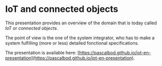 # IoT and connected objects

This presentation provides an overview of the domain that is today called *IoT* or *connected objects*.

The point of view is the one of the system integrator, who has to make a system fulfilling (more or less) detailed fonctional specifications.

The presentation is available here: [https://pascalbod.github.io/iot-en-presentation](https://pascalbod.github.io/iot-en-presentation).

